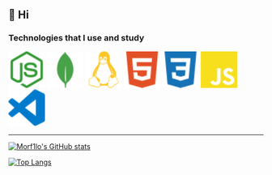 ## 🍁 Hi

### Technologies that I use and study

<div style="display: inline-block;">
    <img src="/assets/nodedotjs-color.svg" width="72" height="72">
    <img src="/assets/mongodb-color.svg" width="72" height="72">
    <img src="/assets/linux-color.svg" width="72" height="72">
    <img src="/assets/html5-color.svg" width="72" height="72">
    <img src="/assets/css3-color.svg" width="72" height="72">
    <img src="/assets/javascript-color.svg" width="72" height="72">
    <img src="/assets/visualstudiocode-color.svg" width="72" height="72">
</div>

---

[![Morf1lo's GitHub stats](https://github-readme-stats.vercel.app/api?username=morf1lo&theme=outrun&show_icons=true&hide_border=true&icon_color=f1f1f1)](https://github.com/anuraghazra/github-readme-stats)

[![Top Langs](https://github-readme-stats.vercel.app/api/top-langs/?username=morf1lo&layout=compact&theme=outrun&hide_border=true&text_color=f1f1f1)](https://github.com/anuraghazra/github-readme-stats)
